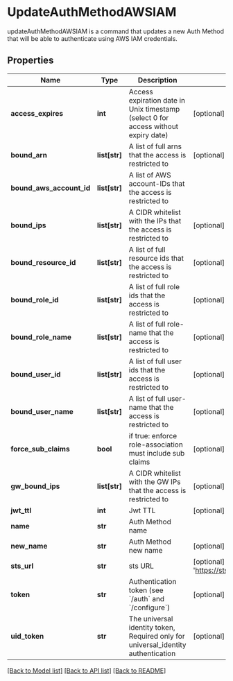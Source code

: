 # UpdateAuthMethodAWSIAM

updateAuthMethodAWSIAM is a command that updates a new Auth Method that will be able to authenticate using AWS IAM credentials.
## Properties
Name | Type | Description | Notes
------------ | ------------- | ------------- | -------------
**access_expires** | **int** | Access expiration date in Unix timestamp (select 0 for access without expiry date) | [optional] [default to 0]
**bound_arn** | **list[str]** | A list of full arns that the access is restricted to | [optional] 
**bound_aws_account_id** | **list[str]** | A list of AWS account-IDs that the access is restricted to | 
**bound_ips** | **list[str]** | A CIDR whitelist with the IPs that the access is restricted to | [optional] 
**bound_resource_id** | **list[str]** | A list of full resource ids that the access is restricted to | [optional] 
**bound_role_id** | **list[str]** | A list of full role ids that the access is restricted to | [optional] 
**bound_role_name** | **list[str]** | A list of full role-name that the access is restricted to | [optional] 
**bound_user_id** | **list[str]** | A list of full user ids that the access is restricted to | [optional] 
**bound_user_name** | **list[str]** | A list of full user-name that the access is restricted to | [optional] 
**force_sub_claims** | **bool** | if true: enforce role-association must include sub claims | [optional] 
**gw_bound_ips** | **list[str]** | A CIDR whitelist with the GW IPs that the access is restricted to | [optional] 
**jwt_ttl** | **int** | Jwt TTL | [optional] 
**name** | **str** | Auth Method name | 
**new_name** | **str** | Auth Method new name | [optional] 
**sts_url** | **str** | sts URL | [optional] [default to 'https://sts.amazonaws.com']
**token** | **str** | Authentication token (see &#x60;/auth&#x60; and &#x60;/configure&#x60;) | [optional] 
**uid_token** | **str** | The universal identity token, Required only for universal_identity authentication | [optional] 

[[Back to Model list]](../README.md#documentation-for-models) [[Back to API list]](../README.md#documentation-for-api-endpoints) [[Back to README]](../README.md)


